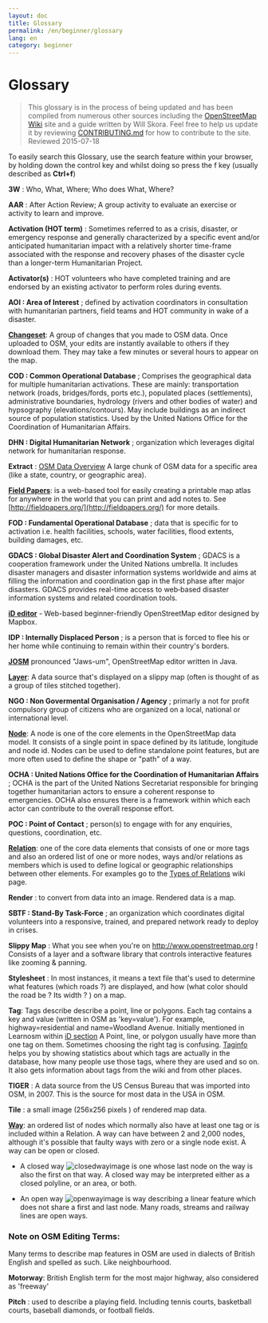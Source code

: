 ```yaml
---
layout: doc
title: Glossary 
permalink: /en/beginner/glossary
lang: en
category: beginner
---
```


Glossary 
============

>This glossary is in the process of being updated and has been compiled from numerous other sources including the [OpenStreetMap Wiki](http://wiki.openstreetmap.org/wiki/Main_Page) site and a guide written by Will Skora. Feel free to help us update it by reviewing [CONTRIBUTING.md](https://github.com/hotosm/learnosm/blob/gh-pages/CONTRIBUTING.md) for how to contribute to the site. 
> Reviewed 2015-07-18  

To easily search this Glossary, use the search feature within your browser, by holding down the control key and whilst doing so press the f key (usually described as **Ctrl+f**)  

**3W** : Who, What, Where;  Who does What, Where?  

**AAR** : After Action Review;  A group activity to evaluate an exercise or activity to learn and improve.

**Activation (HOT term)** : Sometimes referred to as a crisis, disaster, or emergency response and generally characterized by a specific event and/or anticipated humanitarian impact with a relatively shorter time-frame associated with the response and recovery phases of the disaster cycle than a longer-term Humanitarian Project.

**Activator(s)** : HOT volunteers who have completed training and are endorsed by an existing activator to perform roles during events. 

**AOI : Area of Interest** ; defined by activation coordinators in consultation with humanitarian partners, field teams and HOT community in wake of a disaster.


**[Changeset](http://wiki.openstreetmap.org/wiki/Changeset)**: A group of changes that you made to OSM data. Once uploaded to OSM, your edits are instantly available to others if they download them. They may take a few minutes or several hours to appear on the map.

**COD : Common Operational Database** ; Comprises the geographical data for multiple humanitarian activations. These are mainly: transportation network (roads, bridges/fords, ports etc.), populated places (settlements), administrative boundaries, hydrology (rivers and other bodies of water) and hypsography (elevations/contours). May include buildings as an indirect source of population statistics.  Used by the United Nations Office for the Coordination of Humanitarian Affairs.

**DHN : Digital Humanitarian Network** ; organization which leverages digital network for humanitarian response.

**Extract** : [OSM Data Overview](/en/osm-data/data-overview/) A large chunk of OSM data for a specific area (like a state, country, or geographic area).

**[Field Papers](/en/mobile-mapping/field-papers/)**: is a web-based tool for easily creating a printable map atlas for anywhere in the world that you can print and add notes to. See [http://fieldpapers.org/](http://fieldpapers.org/) for more details. 

**FOD : Fundamental Operational Database** ; data that is specific for to activation i.e. health facilities, schools, water facilities, flood extents, building damages, etc.

**GDACS :  Global Disaster Alert and Coordination System** ; GDACS is a cooperation framework under the United Nations umbrella. It includes disaster managers and disaster information systems worldwide and aims at filling the information and coordination gap in the first phase after major disasters. GDACS provides real-time access to web‐based disaster information systems and related coordination tools.

**[iD editor](/en/beginner/id-editor/)** - Web-based beginner-friendly OpenStreetMap editor designed by Mapbox. 

**IDP : Internally Displaced Person** ; is a person that is forced to flee his or her home while continuing to remain within their country's borders.

**[JOSM](https://josm.openstreetmap.de/)** pronounced "Jaws-um", OpenStreetMap editor written in Java. 

**[Layer](http://wiki.openstreetmap.org/wiki/Layer)**: A data source that's displayed on a slippy map (often is thought of as a group of tiles stitched together).

**NGO : Non Govermental Organisation / Agency** ; primarly a not for profit compulsory group of citizens who are organized on a local, national or international level.  

**[Node](http://wiki.openstreetmap.org/wiki/Node)**: A node is one of the core elements in the OpenStreetMap data model. It consists of a single point in space defined by its latitude, longitude and node id. Nodes can be used to define standalone point features, but are more often used to define the shape or "path" of a way.

**OCHA : United Nations Office for the Coordination of Humanitarian Affairs** ; OCHA is the part of the United Nations Secretariat responsible for bringing together humanitarian actors to ensure a coherent response to emergencies. OCHA also ensures there is a framework within which each actor can contribute to the overall response effort.

**POC : Point of Contact** ; person(s) to engage with for any enquiries, questions, coordination, etc.

**[Relation](http://wiki.openstreetmap.org/wiki/Relation)**: one of the core data elements that consists of one or more tags and also an ordered list of one or more nodes, ways and/or relations as members which is used to define logical or geographic relationships between other elements. For examples go to the [Types of Relations](http://wiki.openstreetmap.org/wiki/Types_of_relation) wiki page. 

**Render** : to convert from data into an image. Rendered data is a map.

**SBTF : Stand-By Task-Force** ; an organization which coordinates digital volunteers into a responsive, trained, and prepared network ready to deploy in crises.

**Slippy Map** : What you see when you're on <http://www.openstreetmap.org> ! Consists of a layer and a software library that controls interactive features like zooming & panning.

**Stylesheet** : In most instances, it means a text file that's used to determine what features (which roads ?) are displayed, and how (what color should the road be ? Its width ? ) on a map.

**Tag**: Tags describe describe a point, line or polygons. Each tag contains a key and value (written in OSM as 'key=value'). For example, highway=residential and name=Woodland Avenue. Initially mentioned in Learnosm within [iD section](/en/beginner/id-editor/#basic-editing-with-id) A Point, line, or polygon usually have more than one tag on them. Sometimes choosing the right tag is confusing. [Taginfo](https://taginfo.openstreetmap.org/) helps you by showing statistics about which tags are actually in the database, how many people use those tags, where they are used and so on. It also gets information about tags from the wiki and from other places.

**TIGER** : A data source from the US Census Bureau that was imported into OSM, in 2007. This is the source for most data in the USA in OSM.

**Tile** : a small image (256x256 pixels ) of rendered map data.

**[Way](http://wiki.openstreetmap.org/wiki/Way)**: an ordered list of nodes which normally also have at least one tag or is included within a Relation. A way can have between 2 and 2,000 nodes, although it's possible that faulty ways with zero or a single node exist. A way can be open or closed.  

* A closed way ![closedwayimage](http://wiki.openstreetmap.org/w/images/thumb/e/ed/Mf_closed_way.svg/20px-Mf_closed_way.svg.png) is one whose last node on the way is also the first on that way. A closed way may be interpreted either as a closed polyline, or an area, or both. 

* An open way ![openwayimage](http://wiki.openstreetmap.org/w/images/thumb/2/2a/Mf_way.svg/20px-Mf_way.svg.png) is way describing a linear feature which does not share a first and last node. Many roads, streams and railway lines are open ways.
 
### Note on OSM Editing Terms:

Many terms to describe map features in OSM are used in dialects of British English and spelled as such. Like neighbourhood.

**Motorway**: British English term for the most major highway, also considered as 'freeway'

**Pitch** : used to describe a playing field. Including tennis courts, basketball courts, baseball diamonds, or football fields.
